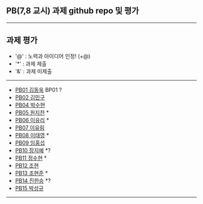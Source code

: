 ## PB(7,8 교시) 과제 github repo 및 평가

---
## 과제 평가
- '@' : 노력과 아이디어 인정! (+@)
- '*' : 과제 제출 
- '&' : 과제 미제출 
---
- [PB01	김동욱](https://github.com/kkdw428/BP01) BP01 ?
- [PB02	김민구]()
- [PB04	박수현]()
- [PB05	원지찬](https://github.com/dnjswlcks67/pb05) *
- [PB06	이유리](https://github.com/ur020202/pb06) *
- [PB07	이유림]()
- [PB08	이태영](http://github.com/youngman2914/pb08) *
- [PB09	임홍섭]()
- [PB10	장지예](https://github.com/jangjiye20/pb10) *?
- [PB11	정수현](https://github.com/jungsh210/PB11) *
- [PB12	 조현]()
- [PB13	조현준](https://github.com/karosu12) *
- [PB14	진한승](https://github.com/imseung2/pb14) *?
- [PB15	박성규]()
---
